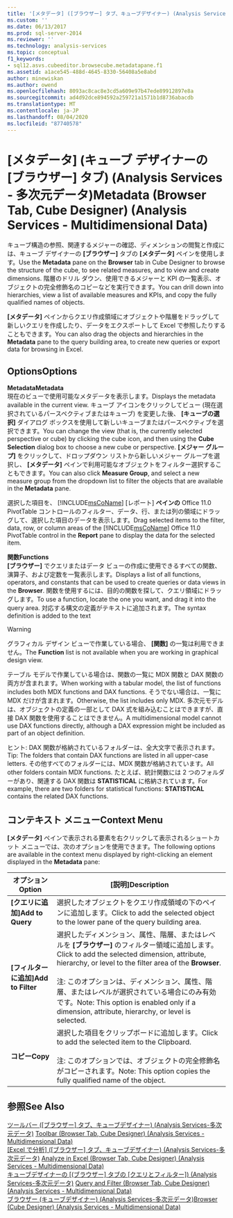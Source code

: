 ```yaml
---
title: '[メタデータ] ([ブラウザー] タブ、キューブデザイナー) (Analysis Services-多次元データ) |Microsoft Docs'
ms.custom: ''
ms.date: 06/13/2017
ms.prod: sql-server-2014
ms.reviewer: ''
ms.technology: analysis-services
ms.topic: conceptual
f1_keywords:
- sql12.asvs.cubeeditor.browsecube.metadatapane.f1
ms.assetid: a1ace545-488d-4645-8330-56408a5e8abd
author: minewiskan
ms.author: owend
ms.openlocfilehash: 8093ac8cac8e3cd5a609e97b47ede89912897e8a
ms.sourcegitcommit: ad4d92dce894592a259721a1571b1d8736abacdb
ms.translationtype: MT
ms.contentlocale: ja-JP
ms.lasthandoff: 08/04/2020
ms.locfileid: "87740578"
---
```

# <a name="metadata-browser-tab-cube-designer-analysis-services---multidimensional-data"></a><span data-ttu-id="255df-102">[メタデータ] (キューブ デザイナーの [ブラウザー] タブ) (Analysis Services - 多次元データ)</span><span class="sxs-lookup"><span data-stu-id="255df-102">Metadata (Browser Tab, Cube Designer) (Analysis Services - Multidimensional Data)</span></span>
  <span data-ttu-id="255df-103">キューブ構造の参照、関連するメジャーの確認、ディメンションの閲覧と作成には、キューブ デザイナーの **[ブラウザー]** タブの **[メタデータ]** ペインを使用します。</span><span class="sxs-lookup"><span data-stu-id="255df-103">Use the **Metadata** pane on the **Browser** tab in Cube Designer to browse the structure of the cube, to see related measures, and to view and create dimensions.</span></span> <span data-ttu-id="255df-104">階層のドリル ダウン、使用できるメジャーと KPI の一覧表示、オブジェクトの完全修飾名のコピーなどを実行できます。</span><span class="sxs-lookup"><span data-stu-id="255df-104">You can drill down into hierarchies, view a list of available measures and KPIs, and copy the fully qualified names of objects.</span></span>  
  
 <span data-ttu-id="255df-105">**[メタデータ]** ペインからクエリ作成領域にオブジェクトや階層をドラッグして新しいクエリを作成したり、データをエクスポートして Excel で参照したりすることもできます。</span><span class="sxs-lookup"><span data-stu-id="255df-105">You can also drag the objects and hierarchies in the **Metadata** pane to the query building area, to create new queries or export data for browsing in Excel.</span></span>  
  
## <a name="options"></a><span data-ttu-id="255df-106">Options</span><span class="sxs-lookup"><span data-stu-id="255df-106">Options</span></span>  
 <span data-ttu-id="255df-107">**Metadata**</span><span class="sxs-lookup"><span data-stu-id="255df-107">**Metadata**</span></span>  
 <span data-ttu-id="255df-108">現在のビューで使用可能なメタデータを表示します。</span><span class="sxs-lookup"><span data-stu-id="255df-108">Displays the metadata available in the current view.</span></span> <span data-ttu-id="255df-109">キューブ アイコンをクリックしてビュー (現在選択されているパースペクティブまたはキューブ) を変更した後、 **[キューブの選択]** ダイアログ ボックスを使用して新しいキューブまたはパースペクティブを選択できます。</span><span class="sxs-lookup"><span data-stu-id="255df-109">You can change the view (that is, the currently selected perspective or cube) by clicking the cube icon, and then using the **Cube Selection** dialog box to choose a new cube or perspective.</span></span> <span data-ttu-id="255df-110">**[メジャー グループ]** をクリックして、ドロップダウン リストから新しいメジャー グループを選択し、 **[メタデータ]** ペインで利用可能なオブジェクトをフィルター選択することもできます。</span><span class="sxs-lookup"><span data-stu-id="255df-110">You can also click **Measure Group**, and select a new measure group from the dropdown list to filter the objects that are available in the **Metadata** pane.</span></span>  
  
 <span data-ttu-id="255df-111">選択した項目を、 [!INCLUDE[msCoName](../includes/msconame-md.md)] [レポート] **ペインの** Office 11.0 PivotTable コントロールのフィルター、データ、行、または列の領域にドラッグして、選択した項目のデータを表示します。</span><span class="sxs-lookup"><span data-stu-id="255df-111">Drag selected items to the filter, data, row, or column areas of the [!INCLUDE[msCoName](../includes/msconame-md.md)] Office 11.0 PivotTable control in the **Report** pane to display the data for the selected item.</span></span>  
  
 <span data-ttu-id="255df-112">**関数**</span><span class="sxs-lookup"><span data-stu-id="255df-112">**Functions**</span></span>  
 <span data-ttu-id="255df-113">**[ブラウザー]** でクエリまたはデータ ビューの作成に使用できるすべての関数、演算子、および定数を一覧表示します。</span><span class="sxs-lookup"><span data-stu-id="255df-113">Displays a list of all functions, operators, and constants that can be used to create queries or data views in the **Browser**.</span></span> <span data-ttu-id="255df-114">関数を使用するには、目的の関数を探して、クエリ領域にドラッグします。</span><span class="sxs-lookup"><span data-stu-id="255df-114">To use a function, locate the one you want, and drag it into the query area.</span></span> <span data-ttu-id="255df-115">対応する構文の定義がテキストに追加されます。</span><span class="sxs-lookup"><span data-stu-id="255df-115">The syntax definition is added to the text</span></span>  
  
> [!WARNING]  
>  <span data-ttu-id="255df-116">グラフィカル デザイン ビューで作業している場合、 **[関数]** の一覧は利用できません。</span><span class="sxs-lookup"><span data-stu-id="255df-116">The **Function** list is not available when you are working in graphical design view.</span></span>  
  
 <span data-ttu-id="255df-117">テーブル モデルで作業している場合は、関数の一覧に MDX 関数と DAX 関数の両方が含まれます。</span><span class="sxs-lookup"><span data-stu-id="255df-117">When working with a tabular model, the list of functions includes both MDX functions and DAX functions.</span></span> <span data-ttu-id="255df-118">そうでない場合は、一覧に MDX だけが含まれます。</span><span class="sxs-lookup"><span data-stu-id="255df-118">Otherwise, the list includes only MDX.</span></span> <span data-ttu-id="255df-119">多次元モデルは、オブジェクトの定義の一部として DAX 式を組み込むことはできますが、直接 DAX 関数を使用することはできません。</span><span class="sxs-lookup"><span data-stu-id="255df-119">A multidimensional model cannot use DAX functions directly, although a DAX expression might be included as part of an object definition.</span></span>  
  
 <span data-ttu-id="255df-120">ヒント: DAX 関数が格納されているフォルダーは、全大文字で表示されます。</span><span class="sxs-lookup"><span data-stu-id="255df-120">Tip: The folders that contain DAX functions are listed in all upper-case letters.</span></span> <span data-ttu-id="255df-121">その他すべてのフォルダーには、MDX 関数が格納されています。</span><span class="sxs-lookup"><span data-stu-id="255df-121">All other folders contain MDX functions.</span></span> <span data-ttu-id="255df-122">たとえば、統計関数には 2 つのフォルダーがあり、関連する DAX 関数は **STATISTICAL** に格納されています。</span><span class="sxs-lookup"><span data-stu-id="255df-122">For example, there are two folders for statistical functions: **STATISTICAL** contains the related DAX functions.</span></span>  
  
## <a name="context-menu"></a><span data-ttu-id="255df-123">コンテキスト メニュー</span><span class="sxs-lookup"><span data-stu-id="255df-123">Context Menu</span></span>  
 <span data-ttu-id="255df-124">**[メタデータ]** ペインで表示される要素を右クリックして表示されるショートカット メニューでは、次のオプションを使用できます。</span><span class="sxs-lookup"><span data-stu-id="255df-124">The following options are available in the context menu displayed by right-clicking an element displayed in the **Metadata** pane:</span></span>  
  
|<span data-ttu-id="255df-125">オプション</span><span class="sxs-lookup"><span data-stu-id="255df-125">Option</span></span>|<span data-ttu-id="255df-126">[説明]</span><span class="sxs-lookup"><span data-stu-id="255df-126">Description</span></span>|  
|------------|-----------------|  
|<span data-ttu-id="255df-127">**[クエリに追加]**</span><span class="sxs-lookup"><span data-stu-id="255df-127">**Add to Query**</span></span>|<span data-ttu-id="255df-128">選択したオブジェクトをクエリ作成領域の下のペインに追加します。</span><span class="sxs-lookup"><span data-stu-id="255df-128">Click to add the selected object to the lower pane of the query building area.</span></span>|  
|<span data-ttu-id="255df-129">**[フィルターに追加]**</span><span class="sxs-lookup"><span data-stu-id="255df-129">**Add to Filter**</span></span>|<span data-ttu-id="255df-130">選択したディメンション、属性、階層、またはレベルを **[ブラウザー]** のフィルター領域に追加します。</span><span class="sxs-lookup"><span data-stu-id="255df-130">Click to add the selected dimension, attribute, hierarchy, or level to the filter area of the **Browser**.</span></span><br /><br /> <span data-ttu-id="255df-131">注: このオプションは、ディメンション、属性、階層、またはレベルが選択されている場合にのみ有効です。</span><span class="sxs-lookup"><span data-stu-id="255df-131">Note: This option is enabled only if a dimension, attribute, hierarchy, or level is selected.</span></span>|  
|<span data-ttu-id="255df-132">**コピー**</span><span class="sxs-lookup"><span data-stu-id="255df-132">**Copy**</span></span>|<span data-ttu-id="255df-133">選択した項目をクリップボードに追加します。</span><span class="sxs-lookup"><span data-stu-id="255df-133">Click to add the selected item to the Clipboard.</span></span><br /><br /> <span data-ttu-id="255df-134">注: このオプションでは、オブジェクトの完全修飾名がコピーされます。</span><span class="sxs-lookup"><span data-stu-id="255df-134">Note: This option copies the fully qualified name of the object.</span></span>|  
  
## <a name="see-also"></a><span data-ttu-id="255df-135">参照</span><span class="sxs-lookup"><span data-stu-id="255df-135">See Also</span></span>  
 <span data-ttu-id="255df-136">[ツールバー &#40;[ブラウザー] タブ、キューブデザイナー&#41; &#40;Analysis Services-多次元データ&#41;](toolbar-browser-tab-cube-designer-analysis-services-multidimensional-data.md) </span><span class="sxs-lookup"><span data-stu-id="255df-136">[Toolbar &#40;Browser Tab, Cube Designer&#41; &#40;Analysis Services - Multidimensional Data&#41;](toolbar-browser-tab-cube-designer-analysis-services-multidimensional-data.md) </span></span>  
 <span data-ttu-id="255df-137">[[Excel で分析] &#40;[ブラウザー] タブ、キューブデザイナー&#41; &#40;Analysis Services-多次元データ&#41;](analyze-in-excel-browser-cube-designer-analysis-services-multidimensional-data.md) </span><span class="sxs-lookup"><span data-stu-id="255df-137">[Analyze in Excel &#40;Browser Tab, Cube Designer&#41; &#40;Analysis Services - Multidimensional Data&#41;](analyze-in-excel-browser-cube-designer-analysis-services-multidimensional-data.md) </span></span>  
 <span data-ttu-id="255df-138">[キューブデザイナーの [&#40;ブラウザー] タブの [クエリとフィルター]&#41; &#40;Analysis Services-多次元データ&#41;](query-filter-browser-cube-designer-analysis-services-multidimensional-data.md) </span><span class="sxs-lookup"><span data-stu-id="255df-138">[Query and Filter &#40;Browser Tab, Cube Designer&#41; &#40;Analysis Services - Multidimensional Data&#41;](query-filter-browser-cube-designer-analysis-services-multidimensional-data.md) </span></span>  
 [<span data-ttu-id="255df-139">ブラウザー &#40;キューブデザイナー&#41; &#40;Analysis Services-多次元データ&#41;</span><span class="sxs-lookup"><span data-stu-id="255df-139">Browser &#40;Cube Designer&#41; &#40;Analysis Services - Multidimensional Data&#41;</span></span>](browser-cube-designer-analysis-services-multidimensional-data.md)  
  
  

